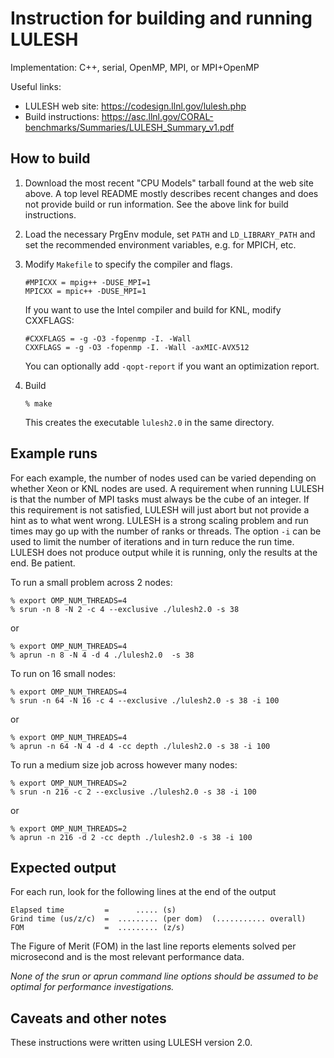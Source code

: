 # Instruction for building and running LULESH

Implementation: C++, serial, OpenMP, MPI, or MPI+OpenMP

Useful links:
- LULESH web site: https://codesign.llnl.gov/lulesh.php
- Build instructions: https://asc.llnl.gov/CORAL-benchmarks/Summaries/LULESH_Summary_v1.pdf

## How to build

1. Download the most recent "CPU Models" tarball found at the web site
above.  A top level README mostly describes recent changes and does
not provide build or run information.  See the above link for build
instructions.

2.  Load the necessary PrgEnv module, set `PATH` and `LD_LIBRARY_PATH`
and set the recommended environment variables, e.g. for MPICH, etc.

3. Modify `Makefile` to specify the compiler and flags.
   ``` 
   #MPICXX = mpig++ -DUSE_MPI=1
   MPICXX = mpic++ -DUSE_MPI=1
   ```
   
   If you want to use the Intel compiler and build for KNL, modify
   CXXFLAGS:
   
   ```
   #CXXFLAGS = -g -O3 -fopenmp -I. -Wall
   CXXFLAGS = -g -O3 -fopenmp -I. -Wall -axMIC-AVX512
   ```
   
   You can optionally add `-qopt-report` if you want an optimization report.

5. Build
   ```
   % make
   ```

   This creates the executable `lulesh2.0` in the same directory.

## Example runs

   For each example, the number of nodes used can be varied depending
   on whether Xeon or KNL nodes are used. A requirement when running
   LULESH is that the number of MPI tasks must always be the cube of
   an integer.  If this requirement is not satisfied, LULESH will just
   abort but not provide a hint as to what went wrong. LULESH is a
   strong scaling problem and run times may go up with the number of
   ranks or threads. The option `-i` can be used to limit the number
   of iterations and in turn reduce the run time. LULESH does not
   produce output while it is running, only the results at the end. Be
   patient.

   To run a small problem across 2 nodes:
   ```
   % export OMP_NUM_THREADS=4
   % srun -n 8 -N 2 -c 4 --exclusive ./lulesh2.0 -s 38
   ```
   or
   ```
   % export OMP_NUM_THREADS=4
   % aprun -n 8 -N 4 -d 4 ./lulesh2.0  -s 38 
   ```

   To run on 16 small nodes:
   ```
   % export OMP_NUM_THREADS=4
   % srun -n 64 -N 16 -c 4 --exclusive ./lulesh2.0 -s 38 -i 100
   ```
   or
   ```
   % export OMP_NUM_THREADS=4
   % aprun -n 64 -N 4 -d 4 -cc depth ./lulesh2.0 -s 38 -i 100
   ````
   
   To run a medium size job across however many nodes:
   ```
   % export OMP_NUM_THREADS=2
   % srun -n 216 -c 2 --exclusive ./lulesh2.0 -s 38 -i 100
   ```
   or
   ```
   % export OMP_NUM_THREADS=2
   % aprun -n 216 -d 2 -cc depth ./lulesh2.0 -s 38 -i 100
   ```

## Expected output

For each run, look for the following lines at the end of the output
```
Elapsed time         =      ..... (s)
Grind time (us/z/c)  =  ......... (per dom)  (........... overall)
FOM                  =  ......... (z/s)
```

The Figure of Merit (FOM) in the last line reports elements solved per
microsecond and is the most relevant performance data.

*None of the srun or aprun command line options should be assumed to
be optimal for performance investigations.*

## Caveats and other notes

These instructions were written using LULESH version 2.0.

